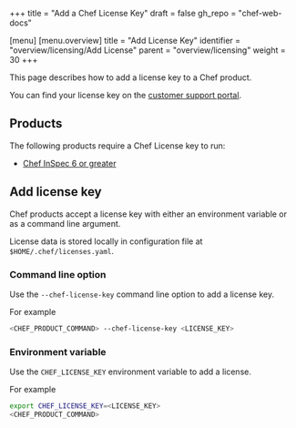 +++
title = "Add a Chef License Key"
draft = false
gh_repo = "chef-web-docs"

[menu]
  [menu.overview]
    title = "Add License Key"
    identifier = "overview/licensing/Add License"
    parent = "overview/licensing"
    weight = 30
+++

This page describes how to add a license key to a Chef product.

You can find your license key on the [customer support portal](https://community.progress.com/s/products-list).

## Products

The following products require a Chef License key to run:

- [Chef InSpec 6 or greater](/inspec/license/)

## Add license key

Chef products accept a license key with either an environment variable or as a command line argument.

License data is stored locally in configuration file at `$HOME/.chef/licenses.yaml`.

### Command line option

Use the `--chef-license-key` command line option to add a license key.

For example

```sh
<CHEF_PRODUCT_COMMAND> --chef-license-key <LICENSE_KEY>
```

### Environment variable

Use the `CHEF_LICENSE_KEY` environment variable to add a license.

For example

```sh
export CHEF_LICENSE_KEY=<LICENSE_KEY>
<CHEF_PRODUCT_COMMAND>
```
